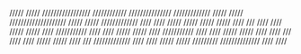 /////         /////  /////////////////     ////////////    /////////////// /////////////
 /////      /////  ////////////////////  /////      /////  /////////////   ////       //// 
  /////   /////           /////            /////     ////  ///             ////      ////
      /////               /////               ////         ///////////     ////   ////
      /////               /////                  ////      ///////////     ////  ////
      /////               /////        ////        ////    ///             ////    ////
      /////               /////          ////       ///    /////////////   ////      ////
      /////               /////             /////////      //////////////  ////       ////

<!---
GuruYtser/GuruYtser is a ✨ special ✨ repository because its `README.md` (this file) appears on your GitHub profile.
You can click the Preview link to take a look at your changes.
--->
